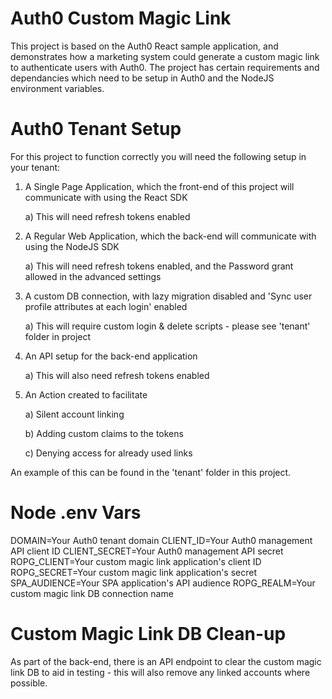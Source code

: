 # Auth0 Custom Magic Link

This project is based on the Auth0 React sample application, and demonstrates how a marketing system could generate a custom magic link to authenticate users with Auth0. The project has certain requirements and dependancies which need to be setup in Auth0 and the NodeJS environment variables.

# Auth0 Tenant Setup

For this project to function correctly you will need the following setup in your tenant:

1) A Single Page Application, which the front-end of this project will communicate with using the React SDK

    a) This will need refresh tokens enabled

2) A Regular Web Application, which the back-end will communicate with using the NodeJS SDK

    a) This will need refresh tokens enabled, and the Password grant allowed in the advanced settings

3) A custom DB connection, with lazy migration disabled and 'Sync user profile attributes at each login' enabled

    a) This will require custom login & delete scripts - please see 'tenant' folder in project

4) An API setup for the back-end application

    a) This will also need refresh tokens enabled

5) An Action created to facilitate

    a) Silent account linking

    b) Adding custom claims to the tokens

    c) Denying access for already used links
    
An example of this can be found in the 'tenant' folder in this project.

# Node .env Vars

DOMAIN=Your Auth0 tenant domain
CLIENT_ID=Your Auth0 management API client ID
CLIENT_SECRET=Your Auth0 management API secret
ROPG_CLIENT=Your custom magic link application's client ID
ROPG_SECRET=Your custom magic link application's secret
SPA_AUDIENCE=Your SPA application's API audience
ROPG_REALM=Your custom magic link DB connection name

# Custom Magic Link DB Clean-up

As part of the back-end, there is an API endpoint to clear the custom magic link DB to aid in testing - this will also remove any linked accounts where possible.